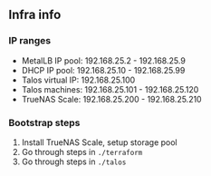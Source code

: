## Infra info
### IP ranges
- MetalLB IP pool: 192.168.25.2 - 192.168.25.9
- DHCP IP pool: 192.168.25.10 - 192.168.25.99
- Talos virtual IP: 192.168.25.100
- Talos machines: 192.168.25.101 - 192.168.25.120
- TrueNAS Scale: 192.168.25.200 - 192.168.25.210

### Bootstrap steps
1. Install TrueNAS Scale, setup storage pool
2. Go through steps in `./terraform`
3. Go through steps in `./talos`
